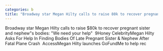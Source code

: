 ```yaml
---
categories: b
title: "Broadway star Megan Hilty calls to raise 80k to recover pregnant sister and nephews bodies We need your help  9Honey Celebrity"
---
```

Broadway star Megan Hilty calls to raise $80k to recover pregnant sister and nephew"s bodies: "We need your help"&nbsp;&nbsp;9Honey CelebrityMegan Hilty Asks For Help In Finding Bodies Of Late Pregnant Sister & Nephew After Fatal Plane Crash&nbsp;&nbsp;AccessMegan Hilty launches GoFundMe to help rec